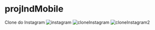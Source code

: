 # projIndMobile
Clone do Instagram
![instagram](https://github.com/patriciastarck/projIndMobile/assets/99268893/4369e14d-d000-4c7c-a055-26c4de932f3c)
![cloneInstagram](https://github.com/patriciastarck/projIndMobile/assets/99268893/fbb0299d-d201-4de6-ae9d-b6f87a95974a)
![cloneInstagram2](https://github.com/patriciastarck/projIndMobile/assets/99268893/ac8919a2-ac04-474e-9f6a-d650304cd798)
